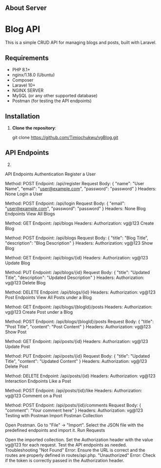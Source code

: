 
## About Server



# Blog API

This is a simple CRUD API for managing blogs and posts, built with Laravel.

## Requirements

- PHP 8.1+
- nginx/1.18.0 (Ubuntu)
- Composer
- Laravel 10+
- NGINX SERVER
- MySQL (or any other supported database)
- Postman (for testing the API endpoints)

## Installation

1. **Clone the repository**:
   
   git clone  https://github.com/Timiochukwu/vgBlog.git
   
## API Endpoints
 2.  



API Endpoints
Authentication
Register a User

Method: POST
Endpoint: /api/register
Request Body: { "name": "User Name", "email": "user@example.com", "password": "password" }
Headers: None
Login a User

Method: POST
Endpoint: /api/login
Request Body: { "email": "user@example.com", "password": "password" }
Headers: None
Blog Endpoints
View All Blogs

Method: GET
Endpoint: /api/blogs
Headers: Authorization: vg@123
Create Blog

Method: POST
Endpoint: /api/blogs
Request Body: { "title": "Blog Title", "description": "Blog Description" }
Headers: Authorization: vg@123
Show Blog

Method: GET
Endpoint: /api/blogs/{id}
Headers: Authorization: vg@123
Update Blog

Method: PUT
Endpoint: /api/blogs/{id}
Request Body: { "title": "Updated Title", "description": "Updated Description" }
Headers: Authorization: vg@123
Delete Blog

Method: DELETE
Endpoint: /api/blogs/{id}
Headers: Authorization: vg@123
Post Endpoints
View All Posts under a Blog

Method: GET
Endpoint: /api/blogs/{blogId}/posts
Headers: Authorization: vg@123
Create Post under a Blog

Method: POST
Endpoint: /api/blogs/{blogId}/posts
Request Body: { "title": "Post Title", "content": "Post Content" }
Headers: Authorization: vg@123
Show Post

Method: GET
Endpoint: /api/posts/{id}
Headers: Authorization: vg@123
Update Post

Method: PUT
Endpoint: /api/posts/{id}
Request Body: { "title": "Updated Title", "content": "Updated Content" }
Headers: Authorization: vg@123
Delete Post

Method: DELETE
Endpoint: /api/posts/{id}
Headers: Authorization: vg@123
Interaction Endpoints
Like a Post

Method: POST
Endpoint: /api/posts/{id}/like
Headers: Authorization: vg@123
Comment on a Post

Method: POST
Endpoint: /api/posts/{id}/comments
Request Body: { "comment": "Your comment here" }
Headers: Authorization: vg@123
Testing with Postman
Import Postman Collection

Open Postman.
Go to "File" -> "Import".
Select the JSON file with the predefined endpoints and import it.
Run Requests

Open the imported collection.
Set the Authorization header with the value vg@123 for each request.
Test the API endpoints as needed.
Troubleshooting
"Not Found" Error: Ensure the URL is correct and the routes are properly defined in routes/api.php.
"Unauthorized" Error: Check if the token is correctly passed in the Authorization header.